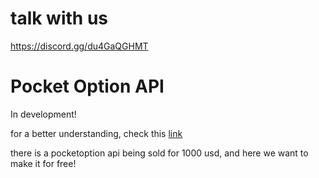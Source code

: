 # talk with us
https://discord.gg/du4GaQGHMT



# Pocket Option API

In development!

for a better understanding, check this [link](https://github.com/theshadow76/PocketOptionAPI/issues/4)

there is a pocketoption api being sold for 1000 usd, and here we want to make it for free!
